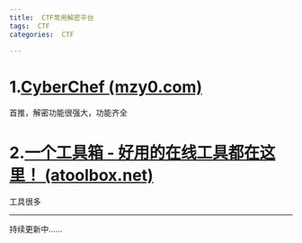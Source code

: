 ```yaml
---
title:  CTF常用解密平台
tags:  CTF
categories:  CTF

---
```


# 1.[CyberChef (mzy0.com)](https://ctf.mzy0.com/CyberChef3/)

首推，解密功能很强大，功能齐全

# 2.[一个工具箱 - 好用的在线工具都在这里！ (atoolbox.net)](http://www.atoolbox.net/)

工具很多

------

持续更新中……


